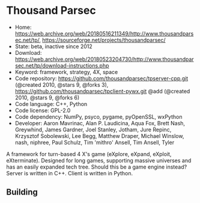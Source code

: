 # Thousand Parsec

- Home: https://web.archive.org/web/20180516211349/http://www.thousandparsec.net/tp/, https://sourceforge.net/projects/thousandparsec/
- State: beta, inactive since 2012
- Download: https://web.archive.org/web/20180523204730/http://www.thousandparsec.net/tp/download-instructions.php
- Keyword: framework, strategy, 4X, space
- Code repository: https://github.com/thousandparsec/tpserver-cpp.git (@created 2010, @stars 9, @forks 3), https://github.com/thousandparsec/tpclient-pywx.git @add (@created 2010, @stars 9, @forks 6)
- Code language: C++, Python
- Code license: GPL-2.0
- Code dependency: NumPy, psyco, pygame, pyOpenSSL, wxPython
- Developer: Aaron Mavrinac, Alan P. Laudicina, Aqua Fox, Brett Nash, Greywhind, James Gardner, Joel Stanley, Jotham, Jure Repinc, Krzysztof Sobolewski, Lee Begg, Matthew Draper, Michael Winslow, nash, niphree, Paul Schulz, Tim 'mithro' Ansell, Tim Ansell, Tyler

A framework for turn-based 4 X's game (eXplore, eXpand, eXploit, eXterminate). Designed for long games, supporting massive universes and has an easily expanded tech tree.
Should this be a game engine instead? Server is written in C++. Client is written in Python.

## Building
